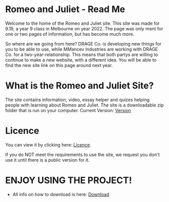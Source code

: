 # Romeo and Juliet - Read Me

Welcome to the home of the Romeo and Juliet site. This site was made for 9.19, a year 9 class in Melbourne on year 2022. The page was only ment for one or two pages of information, but has become much more.


So where are we going from here?
DRAGE Co. is developing new things for you to be able to use, while MMancev Industries are working with DRAGE Co. for a two-year-relationship. This means that both partys are willing to continue to make a new website, with a different idea. You will be able to find the new site link on this page around next year.

# What is the Romeo and Juliet Site?

The site contains information, video, essay helper and quizes helping people with learning about Romeo and Juliet. The site is a downloadable zip folder that is run on your computer. Current Version: [Version](https://github.com/DRAGEno01/Romeo-and-Juliet/blob/main/Version.md)

# Licence

You can view it by clicking here: [Licence](https://github.com/DRAGEno01/Romeo-and-Juliet/blob/main/Licence.md).


If you do NOT meet the requirements to use the site, we request you don't use it until there is a public version for it.

# ENJOY USING THE PROJECT!
- All info on how to download is here: [Download](https://github.com/DRAGEno01/Romeo-and-Juliet/blob/main/HowToDownload.md)
